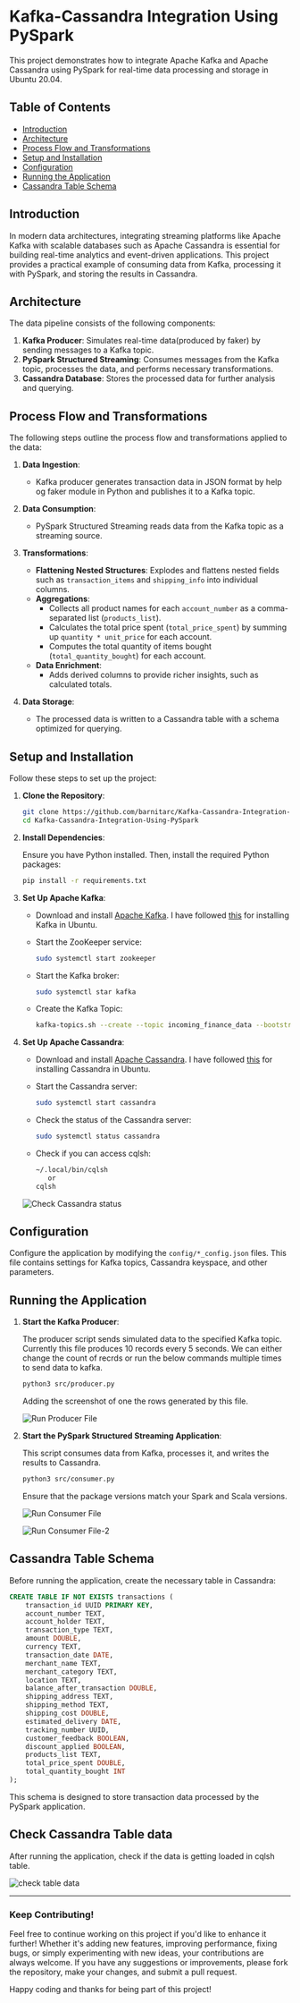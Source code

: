 # Kafka-Cassandra Integration Using PySpark

This project demonstrates how to integrate Apache Kafka and Apache Cassandra using PySpark for real-time data processing and storage in Ubuntu 20.04.

## Table of Contents

- [Introduction](#introduction)
- [Architecture](#architecture)
- [Process Flow and Transformations](#process-flow-and-transformations)
- [Setup and Installation](#setup-and-installation)
- [Configuration](#configuration)
- [Running the Application](#running-the-application)
- [Cassandra Table Schema](#cassandra-table-schema)

## Introduction

In modern data architectures, integrating streaming platforms like Apache Kafka with scalable databases such as Apache Cassandra is essential for building real-time analytics and event-driven applications. This project provides a practical example of consuming data from Kafka, processing it with PySpark, and storing the results in Cassandra.

## Architecture

The data pipeline consists of the following components:

1. **Kafka Producer**: Simulates real-time data(produced by faker) by sending messages to a Kafka topic.
2. **PySpark Structured Streaming**: Consumes messages from the Kafka topic, processes the data, and performs necessary transformations.
3. **Cassandra Database**: Stores the processed data for further analysis and querying.

## Process Flow and Transformations

The following steps outline the process flow and transformations applied to the data:

1. **Data Ingestion**:
   - Kafka producer generates transaction data in JSON format by help og faker module in Python and publishes it to a Kafka topic.

2. **Data Consumption**:
   - PySpark Structured Streaming reads data from the Kafka topic as a streaming source.

3. **Transformations**:
   - **Flattening Nested Structures**: Explodes and flattens nested fields such as `transaction_items` and `shipping_info` into individual columns.
   - **Aggregations**:
     - Collects all product names for each `account_number` as a comma-separated list (`products_list`).
     - Calculates the total price spent (`total_price_spent`) by summing up `quantity * unit_price` for each account.
     - Computes the total quantity of items bought (`total_quantity_bought`) for each account.
   - **Data Enrichment**:
     - Adds derived columns to provide richer insights, such as calculated totals.

4. **Data Storage**:
   - The processed data is written to a Cassandra table with a schema optimized for querying.

## Setup and Installation

Follow these steps to set up the project:

1. **Clone the Repository**:

   ```bash
   git clone https://github.com/barnitarc/Kafka-Cassandra-Integration-Using-PySpark.git
   cd Kafka-Cassandra-Integration-Using-PySpark
   ```

2. **Install Dependencies**:

   Ensure you have Python installed. Then, install the required Python packages:

   ```bash
   pip install -r requirements.txt
   ```

3. **Set Up Apache Kafka**:

   - Download and install [Apache Kafka](https://kafka.apache.org/downloads). I have followed [this](https://drive.google.com/file/d/1jXW3kd7ZSBobJjEAQRSzNo0Nma6YLeyz/view?usp=drive_link) for installing Kafka in Ubuntu.
   - Start the ZooKeeper service:

     ```bash
     sudo systemctl start zookeeper
     ```

   - Start the Kafka broker:

     ```bash
     sudo systemctl star kafka
     ```
   - Create the Kafka Topic:

     ```bash
     kafka-topics.sh --create --topic incoming_finance_data --bootstrap-server localhost:9092
     ```

4. **Set Up Apache Cassandra**:

   - Download and install [Apache Cassandra](https://cassandra.apache.org/download/). I have followed [this](https://drive.google.com/file/d/1CqFuvWItUvGGVPGLuVI9uycfIpBm6vWT/view?usp=drive_link) for installing Cassandra in Ubuntu.
   - Start the Cassandra server:

     ```bash
     sudo systemctl start cassandra
     ```
   - Check the status of the Cassandra server:

     ```bash
     sudo systemctl status cassandra
     ```
   - Check if you can access cqlsh:

     ```bash
     ~/.local/bin/cqlsh
        or
     cqlsh
     ```
   ![Check Cassandra status](https://github.com/barnitarc/Kafka-Cassandra-Integration-Using-PySpark/blob/main/images/cassandra-status.png)

## Configuration

Configure the application by modifying the `config/*_config.json` files. This file contains settings for Kafka topics, Cassandra keyspace, and other parameters.

## Running the Application

1. **Start the Kafka Producer**:

   The producer script sends simulated data to the specified Kafka topic. Currently this file produces 10 records every 5 seconds. We can either change the count of recrds or run the below commands multiple times to send data to kafka.

   ```bash
   python3 src/producer.py
   ```
   Adding the screenshot of one the rows generated by this file.
   
   ![Run Producer File](https://github.com/barnitarc/Kafka-Cassandra-Integration-Using-PySpark/blob/main/images/producer.png)


3. **Start the PySpark Structured Streaming Application**:

   This script consumes data from Kafka, processes it, and writes the results to Cassandra.

   ```bash
   python3 src/consumer.py
   ```
   
   Ensure that the package versions match your Spark and Scala versions.
   
   ![Run Consumer File](https://github.com/barnitarc/Kafka-Cassandra-Integration-Using-PySpark/blob/main/images/run-consumer-file.png)
   
   ![Run Consumer File-2](https://github.com/barnitarc/Kafka-Cassandra-Integration-Using-PySpark/blob/main/images/run-consumer-file-2.png)

## Cassandra Table Schema

Before running the application, create the necessary table in Cassandra:

```sql
CREATE TABLE IF NOT EXISTS transactions (
    transaction_id UUID PRIMARY KEY,
    account_number TEXT,
    account_holder TEXT,
    transaction_type TEXT,
    amount DOUBLE,
    currency TEXT,
    transaction_date DATE,
    merchant_name TEXT,
    merchant_category TEXT,
    location TEXT,
    balance_after_transaction DOUBLE,
    shipping_address TEXT,
    shipping_method TEXT,
    shipping_cost DOUBLE,
    estimated_delivery DATE,
    tracking_number UUID,
    customer_feedback BOOLEAN,
    discount_applied BOOLEAN,
    products_list TEXT,
    total_price_spent DOUBLE,
    total_quantity_bought INT
);
```

This schema is designed to store transaction data processed by the PySpark application.
## Check Cassandra Table data

After running the application, check if the data is getting loaded in cqlsh table.

![check table data](https://github.com/barnitarc/Kafka-Cassandra-Integration-Using-PySpark/blob/main/images/data-in-cassandra-table.png)

---
### Keep Contributing!
Feel free to continue working on this project if you'd like to enhance it further! Whether it's adding new features, improving performance, fixing bugs, or simply experimenting with new ideas, your contributions are always welcome.
If you have any suggestions or improvements, please fork the repository, make your changes, and submit a pull request.

Happy coding and thanks for being part of this project!


